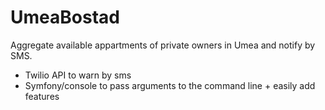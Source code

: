 # UmeaBostad
Aggregate available appartments of private owners in Umea and notify by SMS.


- Twilio API to warn by sms
- Symfony/console to pass arguments to the command line +  easily add features 
